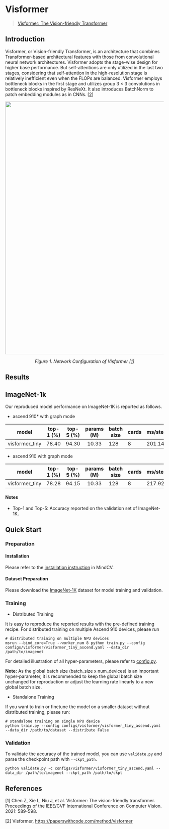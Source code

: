 # Visformer

> [Visformer: The Vision-friendly Transformer](https://arxiv.org/abs/2104.12533)

## Introduction

Visformer, or Vision-friendly Transformer, is an architecture that combines Transformer-based architectural features
with those from convolutional neural network architectures. Visformer adopts the stage-wise design for higher base
performance. But self-attentions are only utilized in the last two stages, considering that self-attention in the
high-resolution stage is relatively inefficient even when the FLOPs are balanced. Visformer employs bottleneck blocks in
the first stage and utilizes group 3 × 3 convolutions in bottleneck blocks inspired by ResNeXt. It also introduces
BatchNorm to patch embedding modules as in CNNs. [[2](#references)]

<p align="center">
  <img src="https://user-images.githubusercontent.com/8156835/210043162-8b861b87-73ba-4376-aae9-534496896c37.png" width=800 />
</p>
<p align="center">
  <em>Figure 1. Network Configuration of Visformer  [<a href="https://arxiv.org/abs/2104.12533">1</a>] </em>
</p>

## Results

## ImageNet-1k

Our reproduced model performance on ImageNet-1K is reported as follows.

- ascend 910* with graph mode

<div align="center">


|     model      | top-1 (%) | top-5 (%) | params (M) | batch size | cards | ms/step | jit_level | recipe                                                                                                 | download                                                                                                      |
| :------------: | :-------: | :-------: | :--------: | ---------- | ----- | ------- | --------- | ------------------------------------------------------------------------------------------------------ | ------------------------------------------------------------------------------------------------------------- |
| visformer_tiny |   78.40   |   94.30   |   10.33    | 128        | 8     | 201.14  | O2        | [yaml](https://github.com/mindspore-lab/mindcv/blob/main/configs/visformer/visformer_tiny_ascend.yaml) | [weights](https://download-mindspore.osinfra.cn/toolkits/mindcv/visformer/visformer_tiny-df995ba4-910v2.ckpt) |

</div>

- ascend 910 with graph mode

<div align="center">


|     model      | top-1 (%) | top-5 (%) | params (M) | batch size | cards | ms/step | jit_level | recipe                                                                                                 | download                                                                                        |
| :------------: | :-------: | :-------: | :--------: | ---------- | ----- | ------- | --------- | ------------------------------------------------------------------------------------------------------ | ----------------------------------------------------------------------------------------------- |
| visformer_tiny |   78.28   |   94.15   |   10.33    | 128        | 8     | 217.92  | O2        | [yaml](https://github.com/mindspore-lab/mindcv/blob/main/configs/visformer/visformer_tiny_ascend.yaml) | [weights](https://download.mindspore.cn/toolkits/mindcv/visformer/visformer_tiny-daee0322.ckpt) |

</div>

#### Notes

- Top-1 and Top-5: Accuracy reported on the validation set of ImageNet-1K.

## Quick Start

### Preparation

#### Installation

Please refer to the [installation instruction](https://mindspore-lab.github.io/mindcv/installation/) in MindCV.

#### Dataset Preparation

Please download the [ImageNet-1K](https://www.image-net.org/challenges/LSVRC/2012/index.php) dataset for model training
and validation.

### Training

* Distributed Training

It is easy to reproduce the reported results with the pre-defined training recipe. For distributed training on multiple
Ascend 910 devices, please run

```shell
# distributed training on multiple NPU devices
msrun --bind_core=True --worker_num 8 python train.py --config configs/visformer/visformer_tiny_ascend.yaml --data_dir /path/to/imagenet
```


For detailed illustration of all hyper-parameters, please refer
to [config.py](https://github.com/mindspore-lab/mindcv/blob/main/config.py).

**Note:**  As the global batch size  (batch_size x num_devices) is an important hyper-parameter, it is recommended to
keep the global batch size unchanged for reproduction or adjust the learning rate linearly to a new global batch size.

* Standalone Training

If you want to train or finetune the model on a smaller dataset without distributed training, please run:

```shell
# standalone training on single NPU device
python train.py --config configs/visformer/visformer_tiny_ascend.yaml --data_dir /path/to/dataset --distribute False
```

### Validation

To validate the accuracy of the trained model, you can use `validate.py` and parse the checkpoint path
with `--ckpt_path`.

```
python validate.py -c configs/visformer/visformer_tiny_ascend.yaml --data_dir /path/to/imagenet --ckpt_path /path/to/ckpt
```


## References

[1] Chen Z, Xie L, Niu J, et al. Visformer: The vision-friendly transformer. Proceedings of the IEEE/CVF International
Conference on Computer Vision. 2021: 589-598.

[2] Visformer, https://paperswithcode.com/method/visformer
